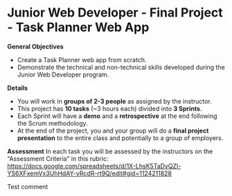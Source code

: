 # Junior Web Developer - Final Project - Task Planner Web App


**General Objectives**

* Create a Task Planner web app from scratch.
* Demonstrate the technical and non-technical skills developed during the Junior Web Developer program. 


**Details**

* You will work in **groups of 2-3 people** as assigned by the instructor. 
* This project has **10 tasks** (~3 hours each) divided into **3 Sprints**.
* Each Sprint will have a **demo** and a **retrospective** at the end following the Scrum methodology.
* At the end of the project, you and your group will do a **final project presentation** to the entire class and potentially to a group of employers.


**Assessment**
In each task you will be assessed by the instructors on the “Assessment Criteria” in this rubric: https://docs.google.com/spreadsheets/d/1X-LhsK5TaDvQZl-YS6XFxemVx3UhHdAY-vRcdR-rt9Q/edit#gid=1124211828

Test comment
